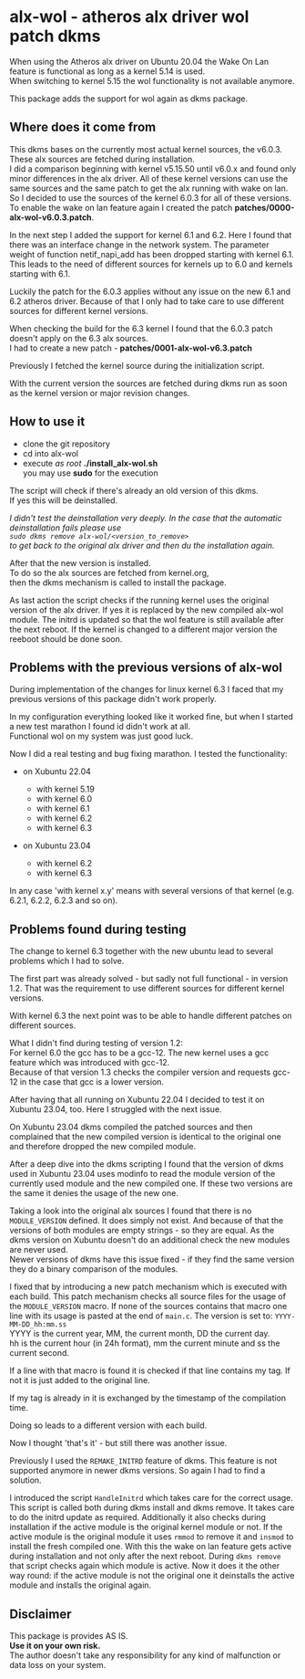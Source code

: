 # alx-wol - atheros alx driver wol patch dkms

When using the Atheros alx driver on Ubuntu 20.04 the Wake On Lan
feature is functional as long as a kernel 5.14 is used.  
When switching to kernel 5.15 the wol functionality is not available
anymore.

This package adds the support for wol again as dkms package.

## Where does it come from

This dkms bases on the currently most actual kernel sources, the v6.0.3.  
These alx sources are fetched during installation.  
I did a comparison beginning with kernel v5.15.50 until v6.0.x and
found only minor differences in the alx driver.
All of these kernel versions can use the same sources and the same
patch to get the alx running with wake on lan.
So I decided to use the sources of the kernel 6.0.3 for all of these
versions. To enable the wake on lan feature again I created the patch
**patches/0000-alx-wol-v6.0.3.patch**.

In the next step I added the support for kernel 6.1 and 6.2. Here I
found that there was an interface change in the network system.
The parameter weight of function netif_napi_add has been dropped
starting with kernel 6.1. This leads to the need of different sources
for kernels up to 6.0 and kernels starting with 6.1.

Luckily the patch for the 6.0.3 applies without any issue on the new
6.1 and 6.2 atheros driver. Because of that I only had to take care to
use different sources for different kernel versions.

When checking the build for the 6.3 kernel I found that the 6.0.3 patch
doesn't apply on the 6.3 alx sources.  
I had to create a new patch - **patches/0001-alx-wol-v6.3.patch**

Previously I fetched the kernel source during the initialization script.

With the current version the sources are fetched during dkms run as
soon as the kernel version or major revision changes.

## How to use it

- clone the git repository
- cd into alx-wol
- execute *as root* **./install_alx-wol.sh**  
  you may use **sudo** for the execution

The script will check if there's already an old version of this dkms.  
If yes this will be deinstalled.

*I didn't test the deinstallation very deeply. In the case that the
automatic deinstallation fails please use  
`sudo dkms remove alx-wol/<version_to_remove>`  
to get back to the original alx driver and then du the installation
again.*

After that the new version is installed.  
To do so the alx sources are fetched from kernel.org,  
then the dkms mechanism is called to install the package.

As last action the script checks if the running kernel uses the original
version of the alx driver. If yes it is replaced by the new compiled
alx-wol module. The initrd is updated so that the wol feature is still
available after the next reboot. If the kernel is changed to a different
major version the reeboot should be done soon.

## Problems with the previous versions of alx-wol

During implementation of the changes for linux kernel 6.3 I faced that
my previous versions of this package didn't work properly.

In my configuration everything looked like it worked fine, but when I
started a new test marathon I found id didn't work at all.  
Functional wol on my system was just good luck.

Now I did a real testing and bug fixing marathon. I tested the
functionality:

* on Xubuntu 22.04
  - with kernel 5.19
  - with kernel 6.0
  - with kernel 6.1
  - with kernel 6.2
  - with kernel 6.3

* on Xubuntu 23.04
  - with kernel 6.2
  - with kernel 6.3

In any case 'with kernel x.y' means with several versions of that
kernel (e.g. 6.2.1, 6.2.2, 6.2.3 and so on).

## Problems found during testing

The change to kernel 6.3 together with the new ubuntu lead to several
problems which I had to solve.

The first part was already solved - but sadly not full functional - in
version 1.2. That was the requirement to use different sources for
different kernel versions.

With kernel 6.3 the next point was to be able to handle different
patches on different sources.

What I didn't find during testing of version 1.2:  
For kernel 6.0 the gcc has to be a gcc-12. The new kernel uses a gcc
feature which was introduced with gcc-12.  
Because of that version 1.3 checks the compiler version and requests
gcc-12 in the case that gcc is a lower version.

After having that all running on Xubuntu 22.04 I decided to test it on
Xubuntu 23.04, too. Here I struggled with the next issue.

On Xubuntu 23.04 dkms compiled the patched sources and then complained
that the new compiled version is identical to the original one and
therefore dropped the new compiled module.

After a deep dive into the dkms scripting I found that the version of
dkms used in Xubuntu 23.04 uses modinfo to read the module version of
the currently used module and the new compiled one. If these two
versions are the same it denies the usage of the new one.

Taking a look into the original alx sources I found that there is no
`MODULE_VERSION` defined. It does simply not exist. And because of that
the versions of both modules are empty strings - so they are equal.
As the dkms version on Xubuntu doesn't do an additional check the new
modules are never used.  
Newer versions of dkms have this issue fixed - if they find the same
version they do a binary comparison of the modules.

I fixed that by introducing a new patch mechanism which is executed
with each build. This patch mechanism checks all source files for the
usage of the `MODULE_VERSION` macro. If none of the sources contains
that macro one line with its usage is pasted at the end of `main.c`.
The version is set to: `YYYY-MM-DD_hh:mm.ss`  
YYYY is the current year, MM, the current month, DD the current day.  
hh is the current hour (in 24h format), mm the current minute and ss the
current second.

If a line with that macro is found it is checked if that line contains
my tag. If not it is just added to the original line.

If my tag is already in it is exchanged by the timestamp of the
compilation time.

Doing so leads to a different version with each build.

Now I thought 'that's it' - but still there was another issue.

Previously I used the `REMAKE_INITRD` feature of dkms. This feature is
not supported anymore in newer dkms versions. So again I had to find a
solution.

I introduced the script `HandleInitrd` which takes care for the correct
usage. This script is called both during dkms install and dkms remove.
It takes care to do the initrd update as required. Additionally it also
checks during installation if the active module is the original kernel
module or not. If the active module is the original module it uses
`rmmod` to remove it and `insmod` to install the fresh compiled one.
With this the wake on lan feature gets active during installation and
not only after the next reboot. During `dkms remove` that script checks
again which module is active. Now it does it the other way round: if the
active module is not the original one it deinstalls the active module
and installs the original again.

## Disclaimer

This package is provides AS IS.  
**Use it on your own risk.**  
The author doesn't take any responsibility for any kind of malfunction or data loss on your system.
